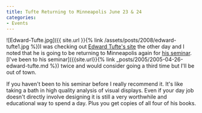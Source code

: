 ```yaml
---
title: Tufte Returning to Minneapolis June 23 & 24
categories:
- Events
---
```


![Edward-Tufte.jpg]({{ site.url }}{% link /assets/posts/2008/edward-tufte1.jpg %})I was checking out [Edward Tufte's site](http://www.edwardtufte.com/) the other day and I noted that he is going to be returning to Minneapolis again for [his seminar](http://www.edwardtufte.com/tufte/courses). [I've been to his seminar]({{site.url}}{% link _posts/2005/2005-04-26-edward-tufte.md %}) twice and would consider going a third time but I'll be out of town.

If you haven't been to his seminar before I really recommend it. It's like taking a bath in high quality analysis of visual displays. Even if your day job doesn't directly involve designing it is still a very worthwhile and educational way to spend a day. Plus you get copies of all four of his books.
